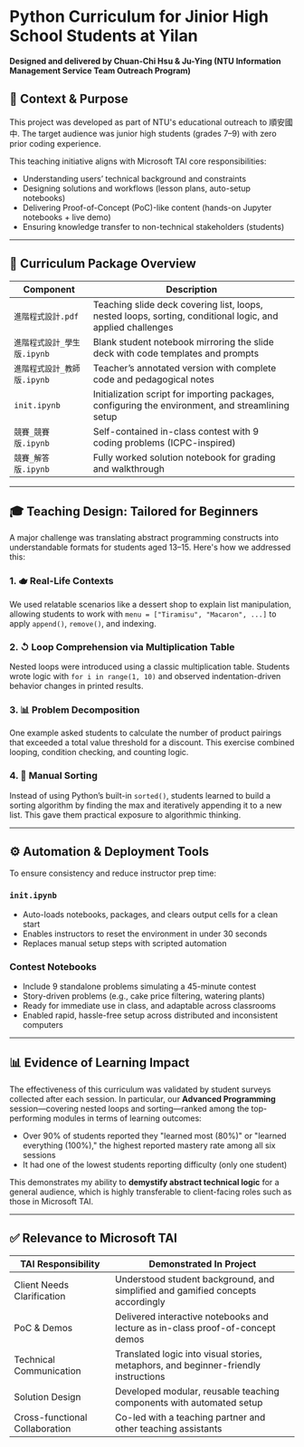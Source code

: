 # Python Curriculum for Jinior High School Students at Yilan

**Designed and delivered by Chuan-Chi Hsu & Ju-Ying (NTU Information Management Service Team Outreach Program)**

## 📌 Context & Purpose

This project was developed as part of NTU's educational outreach to 順安國中. The target audience was junior high students (grades 7–9) with zero prior coding experience.

This teaching initiative aligns with Microsoft TAI core responsibilities:

* Understanding users’ technical background and constraints
* Designing solutions and workflows (lesson plans, auto-setup notebooks)
* Delivering Proof-of-Concept (PoC)-like content (hands-on Jupyter notebooks + live demo)
* Ensuring knowledge transfer to non-technical stakeholders (students)

---

## 📘 Curriculum Package Overview

| Component          | Description                                                                                                |
| ------------------ | ---------------------------------------------------------------------------------------------------------- |
| `進階程式設計.pdf`       | Teaching slide deck covering list, loops, nested loops, sorting, conditional logic, and applied challenges |
| `進階程式設計_學生版.ipynb` | Blank student notebook mirroring the slide deck with code templates and prompts                            |
| `進階程式設計_教師版.ipynb` | Teacher’s annotated version with complete code and pedagogical notes                                       |
| `init.ipynb`       | Initialization script for importing packages, configuring the environment, and streamlining setup          |
| `競賽_競賽版.ipynb`     | Self-contained in-class contest with 9 coding problems (ICPC-inspired)                                     |
| `競賽_解答版.ipynb`     | Fully worked solution notebook for grading and walkthrough                                                 |

---

## 🎓 Teaching Design: Tailored for Beginners

A major challenge was translating abstract programming constructs into understandable formats for students aged 13–15. Here's how we addressed this:

### 1. 🫖 Real-Life Contexts

We used relatable scenarios like a dessert shop to explain list manipulation, allowing students to work with `menu = ["Tiramisu", "Macaron", ...]` to apply `append()`, `remove()`, and indexing.

### 2. ↺ Loop Comprehension via Multiplication Table

Nested loops were introduced using a classic multiplication table. Students wrote logic with `for i in range(1, 10)` and observed indentation-driven behavior changes in printed results.

### 3. 📊 Problem Decomposition

One example asked students to calculate the number of product pairings that exceeded a total value threshold for a discount. This exercise combined looping, condition checking, and counting logic.

### 4. 🧰 Manual Sorting

Instead of using Python’s built-in `sorted()`, students learned to build a sorting algorithm by finding the max and iteratively appending it to a new list. This gave them practical exposure to algorithmic thinking.

---

## ⚙️ Automation & Deployment Tools

To ensure consistency and reduce instructor prep time:

### `init.ipynb`

* Auto-loads notebooks, packages, and clears output cells for a clean start
* Enables instructors to reset the environment in under 30 seconds
* Replaces manual setup steps with scripted automation

### Contest Notebooks

* Include 9 standalone problems simulating a 45-minute contest
* Story-driven problems (e.g., cake price filtering, watering plants)
* Ready for immediate use in class, and adaptable across classrooms
* Enabled rapid, hassle-free setup across distributed and inconsistent computers

---

## 📊 Evidence of Learning Impact

The effectiveness of this curriculum was validated by student surveys collected after each session. In particular, our **Advanced Programming** session—covering nested loops and sorting—ranked among the top-performing modules in terms of learning outcomes:

* Over 90% of students reported they "learned most (80%)" or "learned everything (100%)," the highest reported mastery rate among all six sessions
* It had one of the lowest  students reporting difficulty (only one student)

This demonstrates my ability to **demystify abstract technical logic** for a general audience, which is highly transferable to client-facing roles such as those in Microsoft TAI.

---

## ✅ Relevance to Microsoft TAI

| TAI Responsibility             | Demonstrated In Project                                                             |
| ------------------------------ | ----------------------------------------------------------------------------------- |
| Client Needs Clarification     | Understood student background, and simplified and gamified concepts accordingly  |
| PoC & Demos                    | Delivered interactive notebooks and lecture as in-class proof-of-concept demos                  |
| Technical Communication        | Translated logic into visual stories, metaphors, and beginner-friendly instructions |
| Solution Design                | Developed modular, reusable teaching components with automated setup                |
| Cross-functional Collaboration | Co-led with a teaching partner and other teaching assistants                |
